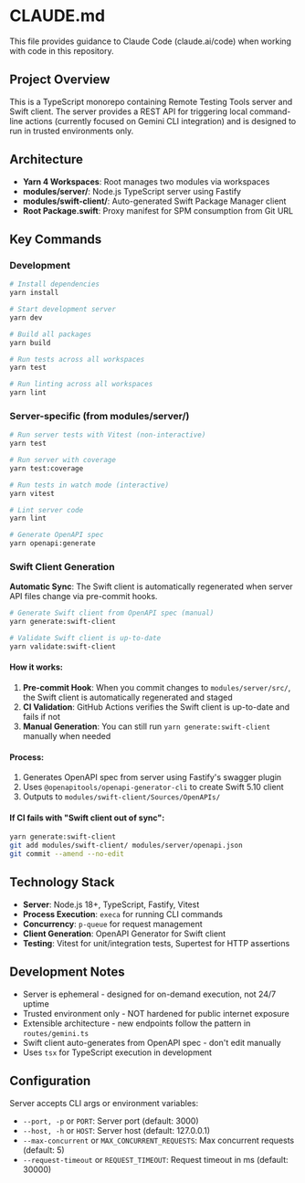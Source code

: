 # CLAUDE.md

This file provides guidance to Claude Code (claude.ai/code) when working with code in this repository.

## Project Overview

This is a TypeScript monorepo containing Remote Testing Tools server and Swift client. The server provides a REST API for triggering local command-line actions (currently focused on Gemini CLI integration) and is designed to run in trusted environments only.

## Architecture

- **Yarn 4 Workspaces**: Root manages two modules via workspaces
- **modules/server/**: Node.js TypeScript server using Fastify
- **modules/swift-client/**: Auto-generated Swift Package Manager client
- **Root Package.swift**: Proxy manifest for SPM consumption from Git URL

## Key Commands

### Development
```bash
# Install dependencies
yarn install

# Start development server
yarn dev

# Build all packages
yarn build

# Run tests across all workspaces
yarn test

# Run linting across all workspaces
yarn lint
```

### Server-specific (from modules/server/)
```bash
# Run server tests with Vitest (non-interactive)
yarn test

# Run server with coverage
yarn test:coverage

# Run tests in watch mode (interactive)
yarn vitest

# Lint server code
yarn lint

# Generate OpenAPI spec
yarn openapi:generate
```

### Swift Client Generation

**Automatic Sync**: The Swift client is automatically regenerated when server API files change via pre-commit hooks.

```bash
# Generate Swift client from OpenAPI spec (manual)
yarn generate:swift-client

# Validate Swift client is up-to-date
yarn validate:swift-client
```

#### How it works:
1. **Pre-commit Hook**: When you commit changes to `modules/server/src/`, the Swift client is automatically regenerated and staged
2. **CI Validation**: GitHub Actions verifies the Swift client is up-to-date and fails if not
3. **Manual Generation**: You can still run `yarn generate:swift-client` manually when needed

#### Process:
1. Generates OpenAPI spec from server using Fastify's swagger plugin
2. Uses `@openapitools/openapi-generator-cli` to create Swift 5.10 client
3. Outputs to `modules/swift-client/Sources/OpenAPIs/`

#### If CI fails with "Swift client out of sync":
```bash
yarn generate:swift-client
git add modules/swift-client/ modules/server/openapi.json
git commit --amend --no-edit
```

## Technology Stack

- **Server**: Node.js 18+, TypeScript, Fastify, Vitest
- **Process Execution**: `execa` for running CLI commands
- **Concurrency**: `p-queue` for request management
- **Client Generation**: OpenAPI Generator for Swift client
- **Testing**: Vitest for unit/integration tests, Supertest for HTTP assertions

## Development Notes

- Server is ephemeral - designed for on-demand execution, not 24/7 uptime
- Trusted environment only - NOT hardened for public internet exposure
- Extensible architecture - new endpoints follow the pattern in `routes/gemini.ts`
- Swift client auto-generates from OpenAPI spec - don't edit manually
- Uses `tsx` for TypeScript execution in development

## Configuration

Server accepts CLI args or environment variables:
- `--port, -p` or `PORT`: Server port (default: 3000)
- `--host, -h` or `HOST`: Server host (default: 127.0.0.1)  
- `--max-concurrent` or `MAX_CONCURRENT_REQUESTS`: Max concurrent requests (default: 5)
- `--request-timeout` or `REQUEST_TIMEOUT`: Request timeout in ms (default: 30000)